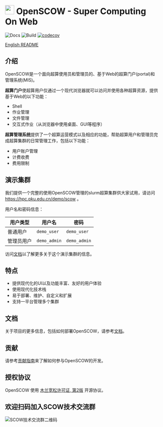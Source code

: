 # <img src="apps/portal-web/assets/icons/192.png" height="30px" /> OpenSCOW - Super Computing On Web

![Docs](https://github.com/PKUHPC/SCOW/actions/workflows/docs.yaml/badge.svg)
![Build](https://github.com/PKUHPC/SCOW/actions/workflows/test-build-publish.yaml/badge.svg)
[![codecov](https://codecov.io/gh/PKUHPC/SCOW/branch/master/graph/badge.svg?token=S9JCB2DXML)](https://codecov.io/gh/PKUHPC/SCOW)

[English README](./README.en.md)

## 介绍

OpenSCOW是一个面向超算使用员和管理员的、基于Web的超算门户(portal)和管理系统(MIS)。

**超算门户**使超算用户仅通过一个现代浏览器就可以访问并使用各种超算资源，提供基于Web的以下功能：

- Shell
- 作业管理
- 文件管理
- 交互式作业（从浏览器中使用桌面、GUI等程序）

**超算管理系统**提供了一个超算运营模式以及相应的功能，帮助超算用户和管理员完成超算集群的日常管理工作，包括以下功能：

- 用户账户管理
- 计费收费
- 费用限制

## 演示集群

我们提供一个完整的使用OpenSCOW管理的slurm超算集群供大家试用，请访问 https://hpc.pku.edu.cn/demo/scow 。

用户名和密码信息：

| 用户类型   | 用户名       | 密码         |
| ---------- | ------------ | ------------ |
| 普通用户   | `demo_user`  | `demo_user`  |
| 管理员用户 | `demo_admin` | `demo_admin` |

访问[文档](https://pkuhpc.github.io/SCOW/docs/info#%E4%BD%93%E9%AA%8C%E7%8E%AF%E5%A2%83)以了解更多关于这个演示集群的信息。

## 特点

- 提供现代化的UI以及功能丰富、友好的用户体验
- 使用现代化技术栈
- 易于部署、维护、自定义和扩展
- 支持一平台管理多个集群

## 文档

关于项目的更多信息，包括如何部署OpenSCOW，请参考[文档](https://pkuhpc.github.io/SCOW)。

## 贡献

请参考[贡献指南](https://pkuhpc.github.io/SCOW/docs/contribution)来了解如何参与OpenSCOW的开发。

## 授权协议

OpenSCOW 使用 [木兰宽松许可证, 第2版](http://license.coscl.org.cn/MulanPSL2) 开源协议。

## 欢迎扫码加入SCOW技术交流群

![SCOW技术交流群二维码](docs/static/img/scow_qrcode.png)
